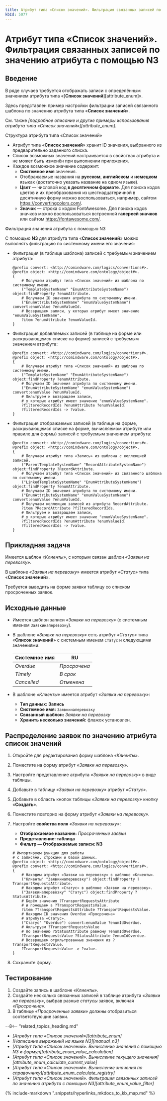 ```yaml
---
title: Атрибут типа «Список значений». Фильтрация связанных записей по значению атрибута с помощью N3
kbId: 5077
---
```


# Атрибут типа «Список значений». Фильтрация связанных записей по значению атрибута с помощью N3

## Введение

В ряде случаев требуется отображать записи с определённым значением атрибута типа «[**Список значений**][attribute_enum]».

Здесь представлен пример настройки фильтрации записей связанного шаблона по значению атрибута типа «**Список значений**».

См. также *[подробное описание и другие примеры использования атрибута типа «Список значений»][attribute_enum]*.

Структура атрибута типа «Список значений»

- Атрибут типа «**Список значений**» хранит ID значения, выбранного из предварительно заданного списка.
- Список возможных значений настраивается в свойствах атрибута и не может быть изменён при выполнении приложения.
- Каждое возможное значение содержит:
  - **Системное имя** значения.
  - Отображаемые названия на **русском**, **английском** и **немецком** языках (достаточно указать название на одном языке).
  - **Цвет** — числовой код **в десятичном формате**. Для поиска кодов цветов и их преобразования из шестнадцатеричной в десятичную форму можно воспользоваться, например, сайтом <https://convertingcolors.com/>.
  - **Значок** — строка с кодом FontAwesome. Для поиска кодов значков можно воспользоваться встроенной **галереей значков** или сайтом <https://fontawesome.com/>.

Фильтрация значения атрибута с помощью N3

С помощью **N3** для атрибута типа «**Список значений**» можно выполнять фильтрацию по системному имени его значения:

- Фильтрация (в таблице шаблона) записей с требуемым значением атрибута:

  ```
  @prefix convert: <http://comindware.com/logics/convertions#>.
  @prefix object: <http://comindware.com/ontology/object#>.
  {
      # Получаем атрибут типа «Список значений» из шаблона по системному имени.
      ("TemplateSystemName" "EnumAttributeSystemName") object:findProperty ?enumAttribute.
      # Получаем ID значения атрибута по системному имени.
      ("EnumAttributeSystemName" "enumValueSystemName") convert:enumValue ?enumValueId.
      # Возвращаем записи, у которых атрибут имеет значение "enumValueSystemName".
      ?item ?enumAttribute ?enumValueId.
  }

  ```
- Фильтрация добавляемых записей (в таблице на форме или раскрывающемся списке на форме) записей с требуемым значением атрибута:

  ```
  @prefix convert: <http://comindware.com/logics/convertions#>.
  @prefix object: <http://comindware.com/ontology/object#>.
  {
      # Получаем атрибут типа «Список значений» из шаблона по системному имени.
      ("TemplateSystemName" "EnumAttributeSystemName") object:findProperty ?enumAttribute.
      # Получаем ID значения атрибута по системному имени.
      ("EnumAttributeSystemName" "enumValueSystemName") convert:enumValue ?enumValueId.
      # Фильтруем и возвращаем записи,
      # у которых атрибут имеет значение "enumValueSystemName".
      ?filteredRecordIds ?enumAttribute ?enumValueId.
      ?filteredRecordIds -> ?value.
  }

  ```
- Фильтрация отображаемых записей (в таблице на форме, раскрывающемся списке на форме, вычисляемом атрибуте или правиле для формы) записей с требуемым значением атрибута:

  ```
  @prefix convert: <http://comindware.com/logics/convertions#>.
  @prefix object: <http://comindware.com/ontology/object#>.
  {
      # Получаем атрибут типа «Запись» из шаблона с коллекцией записей.
      ("ParentTemplateSystemName" "RecordAttributeSystemName") object:findProperty ?RecordAttribute.
      # Получаем атрибут типа «Список значений» из связанного шаблона по системному имени.
      ("LinkedTemplateSystemName" "EnumAttributeSystemName") object:findProperty ?enumAttribute.
      # Получаем ID значения атрибута по системному имени.
      ("EnumAttributeSystemName" "enumValueSystemName") convert:enumValue ?enumValueId.
      # Получаем коллекцию записей из атрибута RecordAttribute.
      ?item ?RecordAttribute ?filteredRecordIds.
      # Фильтруем и возвращаем записи,
      # у которых атрибут имеет значение "enumValueSystemName".
      ?filteredRecordIds ?enumAttribute ?enumValueId.
      ?filteredRecordIds -> ?value.
  }

  ```

## Прикладная задача

Имеется шаблон *«Клиенты»*, с которым связан шаблон *«Заявки на перевозку»*.

В шаблоне *«Заявки на перевозку»* имеется атрибут *«Статус»* типа «**Список значений**».

Требуется выводить на форме заявки таблицу со списком просроченных заявок.

## Исходные данные

- Имеется шаблон записи *«Заявки на перевозку»* (с системным именем `Заявкинаперевозку`).
- В шаблоне *«Заявки на перевозку»* есть атрибут *«Статус»* типа «**Список значений**» с системным именем `Статус` и следующими значениями:

  | Системное имя | RU |
  | --- | --- |
  | *Overdue* | *Просрочена* |
  | *Timely* | *В срок* |
  | *Cancelled* | *Отменена* |
- В шаблоне *«Клиенты»* имеется атрибут *«Заявки на перевозку»*:

  - **Тип данных: Запись**
  - **Системное имя:** `Заявкинаперевозку`
  - **Связанный шаблон:** *Заявки на перевозку*
  - **Хранить несколько значений:** флажок установлен.

## Распределение заявок по значению атрибута список значений

1. Откройте для редактирования форму шаблона *«Клиенты»*.
2. Поместите на форму атрибут *«Заявки на перевозку»*.
3. Настройте представление атрибута *«Заявки на перевозку»* в виде таблицы.
4. Добавьте в таблицу *«Заявки на перевозку»* атрибут *«Статус»*.
5. Добавьте в область кнопок таблицы *«Заявки на перевозку»* кнопку «**Создать**».
6. Поместите повторно на форму атрибут *«Заявки на перевозку»*.
7. Настройте **свойства поля** *«Заявки на перевозку»*:

   - **Отображаемое название:** *Просроченные заявки*
   - **Представление: таблица**
   - **Фильтр — Отображаемые записи: N3**

   ```
   # Импортируем функции для работы
   # с записями, строками и базой данных.
   @prefix object: <http://comindware.com/ontology/object#>.
   @prefix convert: <http://comindware.com/logics/convertions#>.
   {
       # Находим атрибут «Заявки на перевозку» в шаблоне «Клиенты».
       ("Клиенты" "Заявкинаперевозку") object:findProperty ?TransportRequestsAttribute.
       # Находим атрибут «Статус» в шаблоне «Заявки на перевозку».
       ("Заявкинаперевозку" "Статус") object:findProperty ?StatusAttribute.
       # Берём значения ?TransportRequestsAttribute
       # и помещаем в ?TransportRequestsValue.
       ?item ?TransportRequestsAttribute ?TransportRequestsValue.
       # Находим ID значения Overdue «Просрочена»
       # атрибута «Статус».
       ("Статус" "Overdue") convert:enumValue ?enumIdOverdue.
       # Фильтруем ?TransportRequestsValue
       # по значению ?StatusAttribute равному ?enumIdOverdue.
       ?TransportRequestsValue ?StatusAttribute ?enumIdOverdue.
       # Возвращаем отфильтрованные значения из ?TransportRequestsValue.
       ?TransportRequestsValue -> ?value.
   }

   ```
8. Сохраните форму.

## Тестирование

1. Создайте запись в шаблоне *«Клиенты»*.
2. Создайте несколько связанных записей в таблице атрибута *«Заявки на перевозку»*, выбрав разные *статусы* заявок, включая *«Просрочена»*.
3. В таблице *«Просроченные заявки»* должны отобразиться соответствующие заявки.

--8<-- "related_topics_heading.md"

- *[Атрибут типа «Список значений»][attribute_enum]*
- *[Написание выражений на языке N3][manual_n3]*
- *[Атрибут типа «Список значений». Вычисление значения с помощью N3 и формул][attribute_enum_value_calculation]*
- *[Атрибут типа «Список значений». Вычисление текущего значения][attribute_enum_calculate_current_value]*
- *[Атрибут типа «Список значений». Вычисление значения по справочнику][attribute_enum_calculate_registry]*
- *[Атрибут типа «Список значений». Фильтрация связанных записей по значению атрибута с помощью N3][attribute_enum_value_filter]*

{% include-markdown ".snippets/hyperlinks_mkdocs_to_kb_map.md" %}
